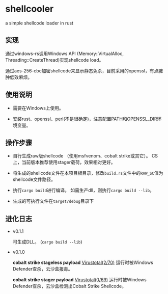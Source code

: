 # shellcooler
a simple shellcode loader in rust

## 实现
通过windows-rs调用Windows API (Memory::VirtualAlloc, Threading::CreateThread)实现shellcode load。

通过aes-256-cbc加密shellcode来显示静态免杀，目前采用的openssl，有点臃肿低效麻烦。


## 使用说明
- 需要在Windows上使用。

- 安装rust、openssl、perl(不是很确定)，注意配置PATH和OPENSSL_DIR环境变量。


## 操作步骤
- 自行生成raw版shellcode （使用msfvenom、cobalt strike或其它）。 CS上，当前版本推荐使用stager载荷，效果相对更好。

- 将生成的shellcode文件在本项目根目录，修改`build.rs`文件中的`RAW_SC`值为shellcode文件路径。

- 执行`cargo build`进行编译。 如需生产dll，则执行`cargo build --lib`。

- 生成的可执行文件在`target/debug`目录下


## 进化日志

- v0.1.1

    可生成DLL。  (`cargo build --lib`)

- v0.1.0

    **cobalt strike stageless payload** [Virustotal\(2/70\)](https://www.virustotal.com/gui/file/5ce681c04295e2a65be7504c4b2e7907317d621741761b1f816dccfa0ab9cd67)
    运行时被Windows Defender查杀，云沙盒报毒。

    **cobalt strike stager payload** [Virustotal\(0/69\)](https://www.virustotal.com/gui/file/8d06c44b332f87fb0156e1a2f58a4fa88a02472c714eedb9461fa812a4d8eee8)
    运行时被Windows Defender查杀，云沙盒检测出Cobalt Strike Shellcode。
